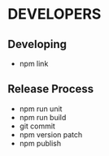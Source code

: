 DEVELOPERS
==========

Developing
----------
- npm link

Release Process
----------
- npm run unit
- npm run build
- git commit
- npm version patch
- npm publish